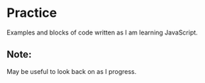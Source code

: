 # Practice

Examples and blocks of code written as I am learning JavaScript.

## Note:

May be useful to look back on as I progress.
